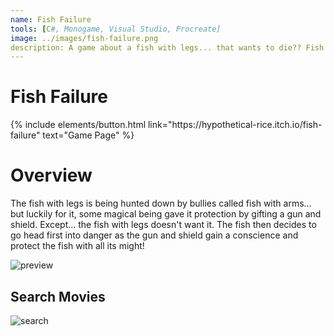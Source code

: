 ```yaml
---
name: Fish Failure
tools: [C#, Monogame, Visual Studio, Procreate]
image: ../images/fish-failure.png
description: A game about a fish with legs... that wants to die?? Fish Failure is a competitive 2D two player game. 
---
```


# Fish Failure

<p class="text-center">
{% include elements/button.html link="https://hypothetical-rice.itch.io/fish-failure" text="Game Page" %}
</p>

# Overview

The fish with legs is being hunted down by bullies called fish with arms... but luckily for it, some magical being gave it protection by gifting a gun and shield. Except... the fish with legs doesn't want it. The fish then decides to go head first into danger as the gun and shield gain a conscience and protect the fish with all its might!

![preview](https://www.sketchappsources.com/resources/source-image/we-were-soldiers-landing-page-dbruggisser.jpg)

## Search Movies

![search](https://www.sketchappsources.com/resources/source-image/microsoft-windows-10-virtual-keyboard-diogo-sousa.png)